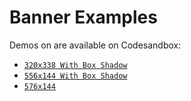# Banner Examples

Demos on are available on Codesandbox:

- [`320x338 With Box Shadow`](https://7w05b.csb.app//)
- [`556x144 With Box Shadow`](https://2u7i9.csb.app/)
- [`576x144`](https://ypqum.csb.app/)
